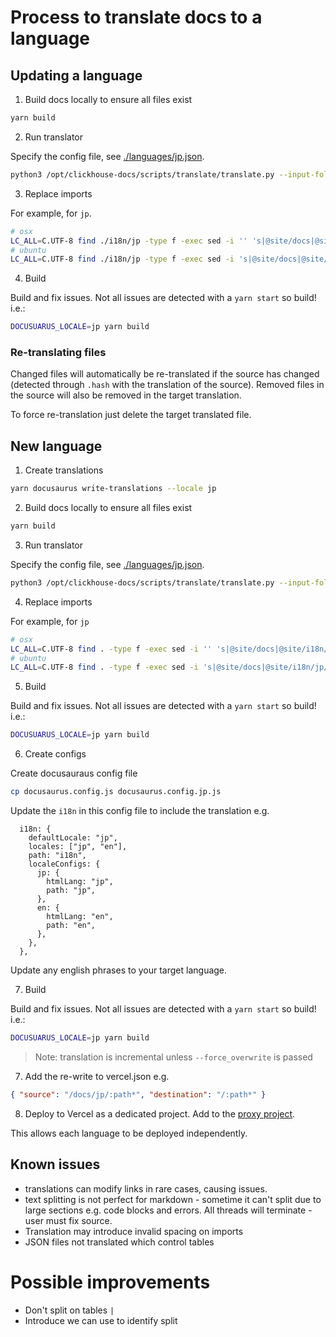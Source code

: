 # Process to translate docs to a language

## Updating a language

1. Build docs locally to ensure all files exist

```bash
yarn build
```

2. Run translator

Specify the config file, see [./languages/jp.json](./languages/jp.json).

```bash
python3 /opt/clickhouse-docs/scripts/translate/translate.py --input-folder /opt/clickhouse-docs/docs --output-folder /opt/clickhouse-docs/i18n/jp --config ./languages/jp.json
```

3. Replace imports

For example, for `jp`.

```bash
# osx
LC_ALL=C.UTF-8 find ./i18n/jp -type f -exec sed -i '' 's|@site/docs|@site/i18n/jp/docusaurus-plugin-content-docs/current|g' {} +
# ubuntu
LC_ALL=C.UTF-8 find ./i18n/jp -type f -exec sed -i 's|@site/docs|@site/i18n/jp/docusaurus-plugin-content-docs/current|g' {} +
```

4. Build

Build and fix issues. Not all issues are detected with a `yarn start` so build! i.e.:

```bash
DOCUSUARUS_LOCALE=jp yarn build
```

### Re-translating files

Changed files will automatically be re-translated if the source has changed (detected through `.hash` with the translation of the source). Removed files in the source will also be removed in the target translation.

To force re-translation just delete the target translated file.


## New language

1. Create translations

```bash
yarn docusaurus write-translations --locale jp
```

2. Build docs locally to ensure all files exist

```bash
yarn build
```

3. Run translator

Specify the config file, see [./languages/jp.json](./languages/jp.json).

```bash
python3 /opt/clickhouse-docs/scripts/translate/translate.py --input-folder /opt/clickhouse-docs/docs --output-folder /opt/clickhouse-docs/i18n/jp --config ./languages/jp.json
```

4. Replace imports

For example, for `jp`

```bash
# osx
LC_ALL=C.UTF-8 find . -type f -exec sed -i '' 's|@site/docs|@site/i18n/jp/docusaurus-plugin-content-docs/current|g' {} +
# ubuntu
LC_ALL=C.UTF-8 find . -type f -exec sed -i 's|@site/docs|@site/i18n/jp/docusaurus-plugin-content-docs/current|g' {} +
```

5. Build

Build and fix issues. Not all issues are detected with a `yarn start` so build! i.e.:

```bash
DOCUSUARUS_LOCALE=jp yarn build
```

6. Create configs

Create docusauraus config file

```bash
cp docusaurus.config.js docusaurus.config.jp.js
```

Update the `i18n` in this config file to include the translation e.g.

```
  i18n: {
    defaultLocale: "jp",
    locales: ["jp", "en"],
    path: "i18n",
    localeConfigs: {
      jp: {
        htmlLang: "jp",
        path: "jp",
      },
      en: {
        htmlLang: "en",
        path: "en",
      },
    },
  },
```

Update any english phrases to your target language.

7. Build

Build and fix issues. Not all issues are detected with a `yarn start` so build! i.e.:

```bash
DOCUSUARUS_LOCALE=jp yarn build
```

> Note: translation is incremental unless `--force_overwrite` is passed

7. Add the re-write to vercel.json e.g.

```json
{ "source": "/docs/jp/:path*", "destination": "/:path*" }
```

8. Deploy to Vercel as a dedicated project. Add to the [proxy project](https://github.com/ClickHouse/clickhouse-docs-proxy/).

This allows each language to be deployed independently.

## Known issues

- translations can modify links in rare cases, causing issues.
- text splitting is not perfect for markdown - sometime it can't split due to large sections e.g. code blocks and errors. All threads will terminate - user must fix source.
- Translation may introduce invalid spacing on imports
- JSON files not translated which control tables

# Possible improvements

- Don't split on tables `|`
- Introduce <!-- translate split--> we can use to identify split
